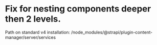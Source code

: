 # Fix for nesting components deeper then 2 levels.

Path on standard v4 installation:
/node_modules/@strapi/plugin-content-manager/server/services
